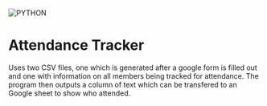 <br />

![PYTHON](https://img.shields.io/badge/python-0000CC?style=for-the-badge&logo=Python&logoColor=white)

# Attendance Tracker

Uses two CSV files, one which is generated after a google form is filled out and one with information on all members being tracked for attendance. The program then outputs a column of text which can be transfered to an Google sheet to show who attended.
